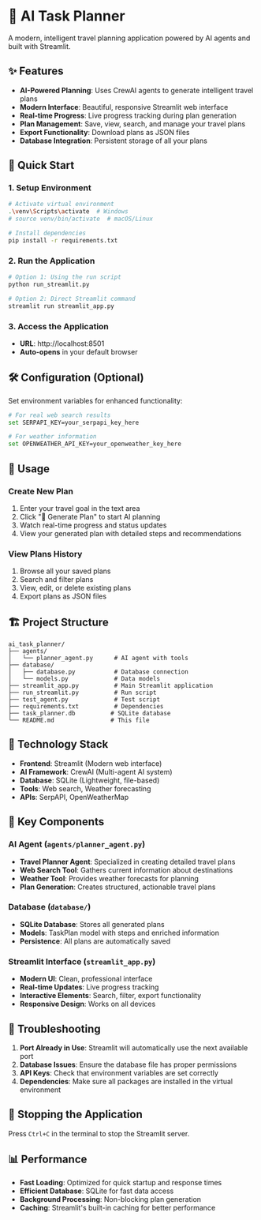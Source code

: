 # 🤖 AI Task Planner

A modern, intelligent travel planning application powered by AI agents and built with Streamlit.

## ✨ Features

- **AI-Powered Planning**: Uses CrewAI agents to generate intelligent travel plans
- **Modern Interface**: Beautiful, responsive Streamlit web interface
- **Real-time Progress**: Live progress tracking during plan generation
- **Plan Management**: Save, view, search, and manage your travel plans
- **Export Functionality**: Download plans as JSON files
- **Database Integration**: Persistent storage of all your plans

## 🚀 Quick Start

### 1. Setup Environment

```bash
# Activate virtual environment
.\venv\Scripts\activate  # Windows
# source venv/bin/activate  # macOS/Linux

# Install dependencies
pip install -r requirements.txt
```

### 2. Run the Application

```bash
# Option 1: Using the run script
python run_streamlit.py

# Option 2: Direct Streamlit command
streamlit run streamlit_app.py
```

### 3. Access the Application

- **URL**: http://localhost:8501
- **Auto-opens** in your default browser

## 🛠️ Configuration (Optional)

Set environment variables for enhanced functionality:

```bash
# For real web search results
set SERPAPI_KEY=your_serpapi_key_here

# For weather information
set OPENWEATHER_API_KEY=your_openweather_key_here
```

## 📱 Usage

### Create New Plan
1. Enter your travel goal in the text area
2. Click "🚀 Generate Plan" to start AI planning
3. Watch real-time progress and status updates
4. View your generated plan with detailed steps and recommendations

### View Plans History
1. Browse all your saved plans
2. Search and filter plans
3. View, edit, or delete existing plans
4. Export plans as JSON files

## 🏗️ Project Structure

```
ai_task_planner/
├── agents/
│   └── planner_agent.py      # AI agent with tools
├── database/
│   ├── database.py           # Database connection
│   └── models.py             # Data models
├── streamlit_app.py          # Main Streamlit application
├── run_streamlit.py          # Run script
├── test_agent.py             # Test script
├── requirements.txt          # Dependencies
├── task_planner.db          # SQLite database
└── README.md                # This file
```

## 🔧 Technology Stack

- **Frontend**: Streamlit (Modern web interface)
- **AI Framework**: CrewAI (Multi-agent AI system)
- **Database**: SQLite (Lightweight, file-based)
- **Tools**: Web search, Weather forecasting
- **APIs**: SerpAPI, OpenWeatherMap

## 🎯 Key Components

### AI Agent (`agents/planner_agent.py`)
- **Travel Planner Agent**: Specialized in creating detailed travel plans
- **Web Search Tool**: Gathers current information about destinations
- **Weather Tool**: Provides weather forecasts for planning
- **Plan Generation**: Creates structured, actionable travel plans

### Database (`database/`)
- **SQLite Database**: Stores all generated plans
- **Models**: TaskPlan model with steps and enriched information
- **Persistence**: All plans are automatically saved

### Streamlit Interface (`streamlit_app.py`)
- **Modern UI**: Clean, professional interface
- **Real-time Updates**: Live progress tracking
- **Interactive Elements**: Search, filter, export functionality
- **Responsive Design**: Works on all devices

## 🐛 Troubleshooting

1. **Port Already in Use**: Streamlit will automatically use the next available port
2. **Database Issues**: Ensure the database file has proper permissions
3. **API Keys**: Check that environment variables are set correctly
4. **Dependencies**: Make sure all packages are installed in the virtual environment

## 🛑 Stopping the Application

Press `Ctrl+C` in the terminal to stop the Streamlit server.

## 📊 Performance

- **Fast Loading**: Optimized for quick startup and response times
- **Efficient Database**: SQLite for fast data access
- **Background Processing**: Non-blocking plan generation
- **Caching**: Streamlit's built-in caching for better performance


